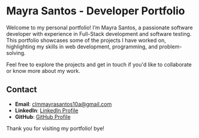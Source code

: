 # Mayra Santos - Developer Portfolio

Welcome to my personal portfolio! I’m Mayra Santos, a passionate software developer with experience in Full-Stack development and software testing. This portfolio showcases some of the projects I have worked on, highlighting my skills in web development, programming, and problem-solving.

Feel free to explore the projects and get in touch if you'd like to collaborate or know more about my work.

## Contact
- **Email**: clmmayrasantos10a@gmail.com
- **LinkedIn**: [LinkedIn Profile](www.linkedin.com/in/mayra-santoss)
- **GitHub**: [GitHub Profile](https://github.com/julianasantosss)

Thank you for visiting my portfolio! bye!
